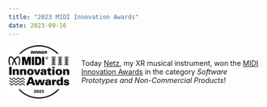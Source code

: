 ```yaml
---
title: "2023 MIDI Innovation Awards"
date: 2023-09-16
---
```


<div style="display: flex; flex-direction: row; align-items: center;">
    <img src="/assets/images/miawinner.webp" style="width: 120px; margin-right: 24px;"/>
    <div>
    Today <a href="https://netzxr.com/" target="_blank">Netz</a>, my XR musical instrument, won the <a href="https://midi.org/announcing-the-finalists-in-the-2023-midi-innovation-awards" target="_blank">MIDI Innovation Awards</a> in the category <i>Software Prototypes and Non-Commercial Products</i>!
    </div>
</div>